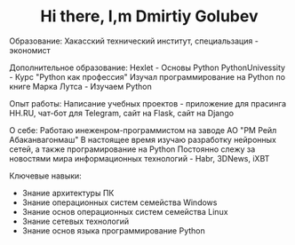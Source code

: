 <div id="header" align=center>
  <h1>Hi there, I,m Dmirtiy Golubev</h1>
</div>
Образование:
Хакасский технический институт, специальзация - экономист

Дополнительное образование:
Hexlet - Основы Python
PythonUnivessity - Курс "Python как профессия"
Изучал программирование на Python по книге Марка Лутса - Изучаем Python

Опыт работы:
Написание учебных проектов - приложение для прасинга HH.RU, чат-бот для Telegram, сайт на Flask, сайт на Django

О себе:
Работаю инеженром-программистом на заводе АО "РМ Рейл Абаканвагонмаш"
В настоящее время изучаю разработку нейронных сетей, а также програмирование на Python
Постоянно слежу за новостями мира информационных технологий - Habr, 3DNews, iXBT

Ключевые навыки:
- Знание архитектуры ПК
- Знание операционных систем семейства Windows
- Знание основ операционных систем семейства Linux
- Знание сетевых технологий
- Знание основ языка программирование Python



<!--
**Lirikman/Lirikman** is a ✨ _special_ ✨ repository because its `README.md` (this file) appears on your GitHub profile.

Here are some ideas to get you started:

- 🔭 I’m currently working on ...
- 🌱 I’m currently learning ...
- 👯 I’m looking to collaborate on ...
- 🤔 I’m looking for help with ...
- 💬 Ask me about ...
- 📫 How to reach me: ...
- 😄 Pronouns: ...
- ⚡ Fun fact: ...
-->

